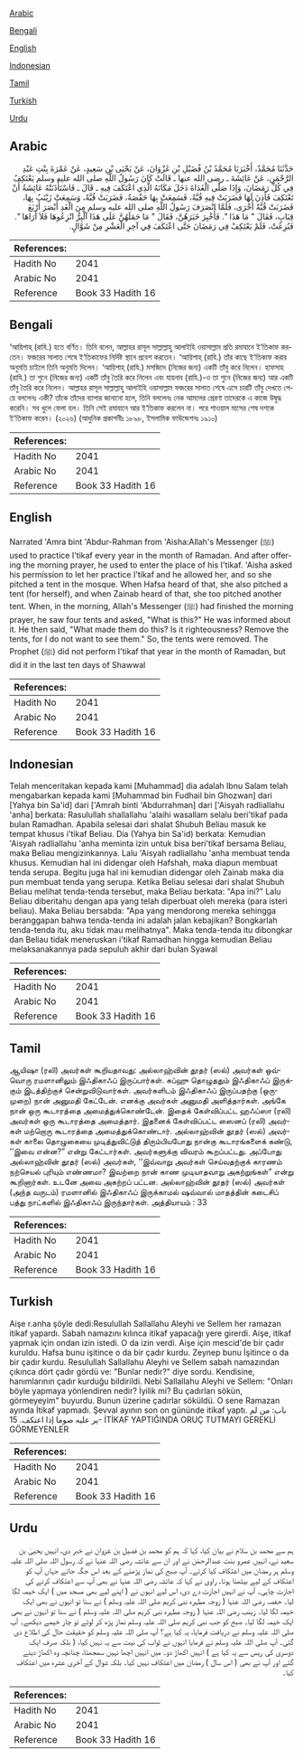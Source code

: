 [Arabic](#arabic)

[Bengali](#bengali)

[English](#english)

[Indonesian](#indonesian)

[Tamil](#tamil)

[Turkish](#turkish)

[Urdu](#urdu)

## Arabic


<div dir="rtl" lang="ar" style={{fontSize:'larger',backgroundColor:'#f8f9fa',padding:20}}>
حَدَّثَنَا مُحَمَّدٌ، أَخْبَرَنَا مُحَمَّدُ بْنُ فُضَيْلِ بْنِ غَزْوَانَ، عَنْ يَحْيَى بْنِ سَعِيدٍ، عَنْ عَمْرَةَ بِنْتِ عَبْدِ الرَّحْمَنِ، عَنْ عَائِشَةَ ـ رضى الله عنها ـ قَالَتْ كَانَ رَسُولُ اللَّهِ صلى الله عليه وسلم يَعْتَكِفُ فِي كُلِّ رَمَضَانَ، وَإِذَا صَلَّى الْغَدَاةَ دَخَلَ مَكَانَهُ الَّذِي اعْتَكَفَ فِيهِ ـ قَالَ ـ فَاسْتَأْذَنَتْهُ عَائِشَةُ أَنْ تَعْتَكِفَ فَأَذِنَ لَهَا فَضَرَبَتْ فِيهِ قُبَّةً، فَسَمِعَتْ بِهَا حَفْصَةُ، فَضَرَبَتْ قُبَّةً، وَسَمِعَتْ زَيْنَبُ بِهَا، فَضَرَبَتْ قُبَّةً أُخْرَى، فَلَمَّا انْصَرَفَ رَسُولُ اللَّهِ صلى الله عليه وسلم مِنَ الْغَدِ أَبْصَرَ أَرْبَعَ قِبَابٍ، فَقَالَ ‏"‏ مَا هَذَا ‏"‏‏.‏ فَأُخْبِرَ خَبَرَهُنَّ، فَقَالَ ‏"‏ مَا حَمَلَهُنَّ عَلَى هَذَا آلْبِرُّ انْزِعُوهَا فَلاَ أَرَاهَا ‏"‏‏.‏ فَنُزِعَتْ، فَلَمْ يَعْتَكِفْ فِي رَمَضَانَ حَتَّى اعْتَكَفَ فِي آخِرِ الْعَشْرِ مِنْ شَوَّالٍ‏.‏
</div>
<div style={{backgroundColor:'#f8f9fa',padding:20, marginBottom: 10}}><table> <thead> <tr> <th>References:</th> <th></th> </tr> </thead> <tbody><tr><td>Hadith No</td><td>2041</td></tr><tr><td>Arabic No</td><td>2041</td></tr><tr><td>Reference</td><td>Book 33 Hadith 16</td></tr></tbody></table></div>

## Bengali


<div dir="ltr" lang="bn" style={{fontSize:'larger',backgroundColor:'#f8f9fa',padding:20}}>
‘আয়িশাহ্ (রাযি.) হতে বর্ণিত। তিনি বলেন, আল্লাহর রাসূল সাল্লাল্লাহু আলাইহি ওয়াসাল্লাম প্রতি রমাযানে ই‘তিকাফ করতেন। ফজরের সালাত শেষে ই‘তিকাফের নির্দিষ্ট স্থানে প্রবেশ করতেন। ‘আয়িশাহ্ (রাযি.) তাঁর কাছে ই‘তিকাফ করার অনুমতি চাইলে তিনি অনুমতি দিলেন। ‘আয়িশাহ্ (রাযি.) মসজিদে (নিজের জন্য) একটি তাঁবু করে নিলেন। হাফসাহ (রাযি.) তা শুনে (নিজের জন্য) একটি তাঁবু তৈরি করে নিলেন এবং যায়নাব (রাযি.)-ও তা শুনে (নিজের জন্য) আর একটি তাঁবু তৈরি করে নিলেন। আল্লাহর রাসূল সাল্লাল্লাহু আলাইহি ওয়াসাল্লাম ফজরের সালাত শেষে এসে চারটি তাঁবু দেখতে পেয়ে বললেনঃ একী? তাঁকে তাঁদের ব্যাপার জানানো হলে, তিনি বললেনঃ নেক আমলের প্রেরণা তাদেরকে এ কাজে উদ্বুদ্ধ করেনি। সব খুলে ফেলা হল। তিনি সেই রমাযানে আর ই‘তিকাফ করলেন না। পরে শাওয়াল মাসের শেষ দশকে ই‘তিকাফ করেন। (২০২৬) (আধুনিক প্রকাশনীঃ ১৮৯৮, ইসলামিক ফাউন্ডেশনঃ ১৯১০)
</div>
<div style={{backgroundColor:'#f8f9fa',padding:20, marginBottom: 10}}><table> <thead> <tr> <th>References:</th> <th></th> </tr> </thead> <tbody><tr><td>Hadith No</td><td>2041</td></tr><tr><td>Arabic No</td><td>2041</td></tr><tr><td>Reference</td><td>Book 33 Hadith 16</td></tr></tbody></table></div>

## English


<div dir="ltr" lang="en" style={{fontSize:'larger',backgroundColor:'#f8f9fa',padding:20}}>
Narrated 'Amra bint 'Abdur-Rahman from 'Aisha:Allah's Messenger (ﷺ) used to practice I'tikaf every year in the month of Ramadan. And after offering the morning prayer, he used to enter the place of his I'tikaf. 'Aisha asked his permission to let her practice I'tikaf and he allowed her, and so she pitched a tent in the mosque. When Hafsa heard of that, she also pitched a tent (for herself), and when Zainab heard of that, she too pitched another tent. When, in the morning, Allah's Messenger (ﷺ) had finished the morning prayer, he saw four tents and asked, "What is this?" He was informed about it. He then said, "What made them do this? Is it righteousness? Remove the tents, for I do not want to see them." So, the tents were removed. The Prophet (ﷺ) did not perform I'tikaf that year in the month of Ramadan, but did it in the last ten days of Shawwal
</div>
<div style={{backgroundColor:'#f8f9fa',padding:20, marginBottom: 10}}><table> <thead> <tr> <th>References:</th> <th></th> </tr> </thead> <tbody><tr><td>Hadith No</td><td>2041</td></tr><tr><td>Arabic No</td><td>2041</td></tr><tr><td>Reference</td><td>Book 33 Hadith 16</td></tr></tbody></table></div>

## Indonesian


<div dir="ltr" lang="id" style={{fontSize:'larger',backgroundColor:'#f8f9fa',padding:20}}>
Telah menceritakan kepada kami [Muhammad] dia adalah Ibnu Salam telah mengabarkan kepada kami [Muhammad bin Fudhail bin Ghozwan] dari [Yahya bin Sa'id] dari ['Amrah binti 'Abdurrahman] dari ['Aisyah radliallahu 'anha] berkata: Rasulullah shallallahu 'alaihi wasallam selalu beri'tikaf pada bulan Ramadhan. Apabila selesai dari shalat Shubuh Beliau masuk ke tempat khusus i'tikaf Beliau. Dia (Yahya bin Sa'id) berkata: Kemudian 'Aisyah radliallahu 'anha meminta izin untuk bisa beri'tikaf bersama Beliau, maka Beliau mengizinkannya. Lalu 'Aisyah radliallahu 'anha membuat tenda khusus. Kemudian hal ini didengar oleh Hafshah, maka diapun membuat tenda serupa. Begitu juga hal ini kemudian didengar oleh Zainab maka dia pun membuat tenda yang serupa. Ketika Beliau selesai dari shalat Shubuh Beliau melihat tenda-tenda tersebut, maka Beliau berkata: "Apa ini?" Lalu Beliau diberitahu dengan apa yang telah diperbuat oleh mereka (para isteri beliau). Maka Beliau bersabda: "Apa yang mendorong mereka sehingga beranggapan bahwa tenda-tenda ini adalah jalan kebajikan? Bongkarlah tenda-tenda itu, aku tidak mau melihatnya". Maka tenda-tenda itu dibongkar dan Beliau tidak meneruskan i'tikaf Ramadhan hingga kemudian Beliau melaksanakannya pada sepuluh akhir dari bulan Syawal
</div>
<div style={{backgroundColor:'#f8f9fa',padding:20, marginBottom: 10}}><table> <thead> <tr> <th>References:</th> <th></th> </tr> </thead> <tbody><tr><td>Hadith No</td><td>2041</td></tr><tr><td>Arabic No</td><td>2041</td></tr><tr><td>Reference</td><td>Book 33 Hadith 16</td></tr></tbody></table></div>

## Tamil


<div dir="ltr" lang="ta" style={{fontSize:'larger',backgroundColor:'#f8f9fa',padding:20}}>
ஆயிஷா (ரலி) அவர்கள் கூறியதாவது: அல்லாஹ்வின் தூதர் (ஸல்) அவர்கள் ஒவ்வொரு ரமளானிலும் இஃதிகாஃப் இருப்பார்கள். சுப்ஹு தொழுததும் இஃதிகாஃப் இருக்கும் இடத்திற்குச் சென்றுவிடுவார்கள். அவர்களிடம் இஃதிகாஃப் இருப்பதற்கு (ஒருமுறை) நான் அனுமதி கேட்டேன். எனக்கு அவர்கள் அனுமதி அளித்தார்கள். அங்கே நான் ஒரு கூடாரத்தை அமைத்துக்கொண்டேன். இதைக் கேள்விப்பட்ட ஹஃப்ஸா (ரலி) அவர்கள் ஒரு கூடாரத்தை அமைத்தார். இதனைக் கேள்விப்பட்ட ஸைனப் (ரலி) அவர்கள் மற்றொரு கூடாரத்தை அமைத்துக்கொண்டார். அல்லாஹ்வின் தூதர் (ஸல்) அவர்கள் காலை தொழுகையை முடித்துவிட்டுத் திரும்பியபோது நான்கு கூடாரங்களைக் கண்டு, ‘‘இவை என்ன?” என்று கேட்டார்கள். அவர்களுக்கு விவரம் கூறப்பட்டது. அப்போது அல்லாஹ்வின் தூதர் (ஸல்) அவர்கள், ‘‘இவ்வாறு அவர்கள் செய்வதற்குக் காரணம் நற்செயல் புரியும் எண்ணமா? இவற்றை நான் காண முடியாதவாறு அகற்றுங்கள்” என்று கூறினார்கள். உடனே அவை அகற்றப் பட்டன. அல்லாஹ்வின் தூதர் (ஸல்) அவர்கள் (அந்த வருடம்) ரமளானில் இஃதிகாஃப் இருக்காமல் ஷவ்வால் மாதத்தின் கடைசிப் பத்து நாட்களில் இஃதிகாஃப் இருந்தார்கள். அத்தியாயம் : 33
</div>
<div style={{backgroundColor:'#f8f9fa',padding:20, marginBottom: 10}}><table> <thead> <tr> <th>References:</th> <th></th> </tr> </thead> <tbody><tr><td>Hadith No</td><td>2041</td></tr><tr><td>Arabic No</td><td>2041</td></tr><tr><td>Reference</td><td>Book 33 Hadith 16</td></tr></tbody></table></div>

## Turkish


<div dir="ltr" lang="tr" style={{fontSize:'larger',backgroundColor:'#f8f9fa',padding:20}}>
Aişe r.anha şöyle dedi:Resulullah Sallallahu Aleyhi ve Sellem her ramazan itikaf yapardı. Sabah namazını kılınca itikaf yapacağı yere girerdi. Aişe, itikaf yapmak için ondan izin istedi. O da izin verdi. Aişe için mescid'de bir çadır kuruldu. Hafsa bunu işitince o da bir çadır kurdu. Zeynep bunu İşitince o da bir çadır kurdu. Resulullah Sallallahu Aleyhi ve Sellem sabah namazından çıkınca dört çadır gördü ve: "Bunlar nedir?" diye sordu. Kendisine, hanımlarının çadır kurduğu bildirildi. Nebi Sallallahu Aleyhi ve Sellem: "Onları böyle yapmaya yönlendiren nedir? İyilik mi? Bu çadırları sökün, görmeyeyim" buyurdu. Bunun üzerine çadırlar söküldü. O sene Ramazan ayında İtikaf yapmadı. Şevval ayının son on gününde itikaf yaptı. باب: من لم ير عليه صوما إذا اعتكف. 15- İTİKAF YAPTIĞINDA ORUÇ TUTMAYI GEREKLİ GÖRMEYENLER
</div>
<div style={{backgroundColor:'#f8f9fa',padding:20, marginBottom: 10}}><table> <thead> <tr> <th>References:</th> <th></th> </tr> </thead> <tbody><tr><td>Hadith No</td><td>2041</td></tr><tr><td>Arabic No</td><td>2041</td></tr><tr><td>Reference</td><td>Book 33 Hadith 16</td></tr></tbody></table></div>

## Urdu


<div dir="rtl" lang="ur" style={{fontSize:'larger',backgroundColor:'#f8f9fa',padding:20}}>
ہم سے محمد بن سلام نے بیان کیا، کہا کہ ہم کو محمد بن فضیل بن غزوان نے خبر دی، انہیں یحییٰ بن سعید نے، انہیں عمرو بنت عبدالرحمٰن نے اور ان سے عائشہ رضی اللہ عنہا نے کہ رسول اللہ صلی اللہ علیہ وسلم ہر رمضان میں اعتکاف کیا کرتے۔ آپ صبح کی نماز پڑھنے کے بعد اس جگہ جاتے جہاں آپ کو اعتکاف کے لیے بیٹھنا ہوتا۔ راوی نے کہا کہ عائشہ رضی اللہ عنہا نے بھی آپ سے اعتکاف کرنے کی اجازت چاہی۔ آپ نے انہیں اجازت دے دی، اس لیے انہوں نے ( اپنے لیے بھی مسجد میں ) ایک خیمہ لگا لیا۔ حفصہ رضی اللہ عنہا ( زوجہ مطہرہ نبی کریم صلی اللہ علیہ وسلم ) نے سنا تو انہوں نے بھی ایک خیمہ لگا لیا۔ زینب رضی اللہ عنہا ( زوجہ مطہرہ نبی کریم صلی اللہ علیہ وسلم ) نے سنا تو انہوں نے بھی ایک خیمہ لگا لیا۔ صبح کو جب نبی کریم صلی اللہ علیہ وسلم نماز پڑھ کر لوٹے تو چار خیمے دیکھے۔ آپ صلی اللہ علیہ وسلم نے دریافت فرمایا، یہ کیا ہے؟ آپ صلی اللہ علیہ وسلم کو حقیقت حال کی اطلاع دی گئی۔ آپ صلی اللہ علیہ وسلم نے فرمایا انہوں نے ثواب کی نیت سے یہ نہیں کیا، ( بلکہ صرف ایک دوسری کی ریس سے یہ کیا ہے ) انہیں اکھاڑ دو۔ میں انہیں اچھا نہیں سمجھتا، چنانچہ وہ اکھاڑ دیئے گئے اور آپ نے بھی ( اس سال ) رمضان میں اعتکاف نہیں کیا۔ بلکہ شوال کے آخری عشرہ میں اعتکاف کیا۔
</div>
<div style={{backgroundColor:'#f8f9fa',padding:20, marginBottom: 10}}><table> <thead> <tr> <th>References:</th> <th></th> </tr> </thead> <tbody><tr><td>Hadith No</td><td>2041</td></tr><tr><td>Arabic No</td><td>2041</td></tr><tr><td>Reference</td><td>Book 33 Hadith 16</td></tr></tbody></table></div>